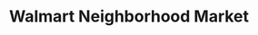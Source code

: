 ---
title: "Walmart Neighborhood Market"
url: /indio/walmart-neighborhood-market/
shop: supermarket
---